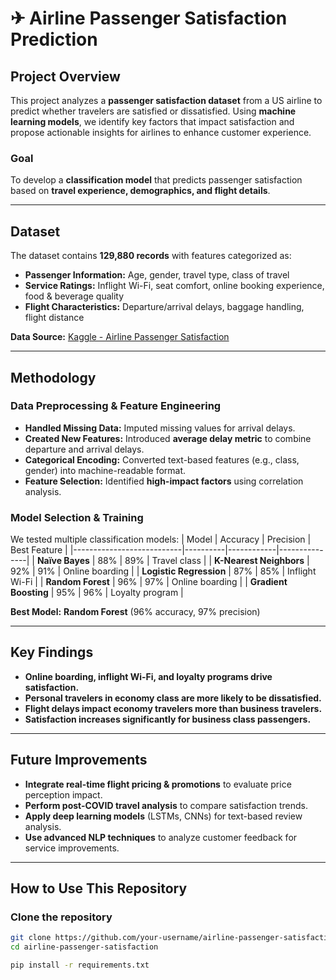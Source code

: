 # ✈ Airline Passenger Satisfaction Prediction

## Project Overview
This project analyzes a **passenger satisfaction dataset** from a US airline to predict whether travelers are satisfied or dissatisfied. Using **machine learning models**, we identify key factors that impact satisfaction and propose actionable insights for airlines to enhance customer experience.

### Goal
To develop a **classification model** that predicts passenger satisfaction based on **travel experience, demographics, and flight details**.

---

## Dataset
The dataset contains **129,880 records** with features categorized as:

- **Passenger Information:** Age, gender, travel type, class of travel
- **Service Ratings:** Inflight Wi-Fi, seat comfort, online booking experience, food & beverage quality
- **Flight Characteristics:** Departure/arrival delays, baggage handling, flight distance

**Data Source:** [Kaggle - Airline Passenger Satisfaction](https://www.kaggle.com/datasets/teejmahal20/airline-passenger-satisfaction)

---

## Methodology

### **Data Preprocessing & Feature Engineering**
- **Handled Missing Data:** Imputed missing values for arrival delays.
- **Created New Features:** Introduced **average delay metric** to combine departure and arrival delays.
- **Categorical Encoding:** Converted text-based features (e.g., class, gender) into machine-readable format.
- **Feature Selection:** Identified **high-impact factors** using correlation analysis.

### **Model Selection & Training**
We tested multiple classification models:
| Model                     | Accuracy | Precision | Best Feature |
|---------------------------|----------|------------|---------------|
| **Naïve Bayes**           | 88%      | 89%        | Travel class |
| **K-Nearest Neighbors**   | 92%      | 91%        | Online boarding |
| **Logistic Regression**   | 87%      | 85%        | Inflight Wi-Fi |
| **Random Forest**         | 96%      | 97%        | Online boarding |
| **Gradient Boosting**     | 95%      | 96%        | Loyalty program |

**Best Model:** **Random Forest** (96% accuracy, 97% precision)

---

## Key Findings
- **Online boarding, inflight Wi-Fi, and loyalty programs drive satisfaction.**
- **Personal travelers in economy class are more likely to be dissatisfied.**
- **Flight delays impact economy travelers more than business travelers.**
- **Satisfaction increases significantly for business class passengers.**  

---

## Future Improvements
- **Integrate real-time flight pricing & promotions** to evaluate price perception impact.
- **Perform post-COVID travel analysis** to compare satisfaction trends.
- **Apply deep learning models** (LSTMs, CNNs) for text-based review analysis.
- **Use advanced NLP techniques** to analyze customer feedback for service improvements.  

---

## How to Use This Repository
### **Clone the repository**
```bash
git clone https://github.com/your-username/airline-passenger-satisfaction.git
cd airline-passenger-satisfaction

pip install -r requirements.txt

